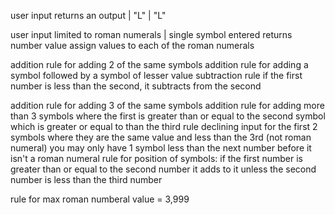   user input returns an output | "L" | "L"

user input limited to roman numerals | 
single symbol entered returns number value
assign values to each of the roman numerals

addition rule for adding 2 of the same symbols
addition rule for adding a symbol followed by a symbol of lesser value
subtraction rule if the first number is less than the second, it subtracts from the second

addition rule for adding 3 of the same symbols
addition rule for adding more than 3 symbols where the first is greater than or equal to  the second symbol which is greater or equal to than the third
rule declining input for the first 2 symbols where they are the same value and less than the 3rd (not roman numeral)
you may only have 1 symbol less than the next number before it isn't a roman numeral
rule for position of symbols:
if the first number is greater than or equal to the second number it adds to it unless the second number is less than the third number

rule for max roman numberal value = 3,999
